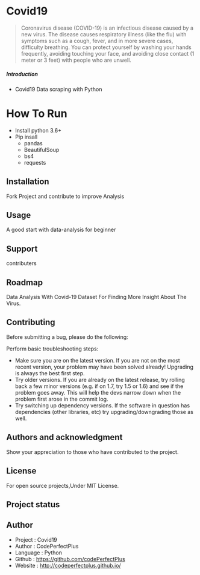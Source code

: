 # Covid19
 > Coronavirus disease (COVID-19) is an infectious disease caused by a new virus.
The disease causes respiratory illness (like the flu) with symptoms such as a cough, fever, and in more severe cases, difficulty breathing. You can protect yourself by washing your hands frequently, avoiding touching your face, and avoiding close contact (1 meter or 3 feet) with people who are unwell.

##### Introduction
- Covid19 Data scraping with Python

# How To Run 
- Install python 3.6+
- Pip insall
    - pandas
    - BeautifulSoup
    - bs4
    - requests

## Installation
Fork Project and contribute to improve Analysis

## Usage
A good start with data-analysis for beginner

## Support
contributers 


## Roadmap
Data Analysis With Covid-19 Dataset For Finding More Insight About The Virus.

## Contributing
Before submitting a bug, please do the following:

Perform basic troubleshooting steps:

- Make sure you are on the latest version. If you are not on the most recent version, your problem may have been solved already! Upgrading is always the best first step.
- Try older versions. If you are already on the latest release, try rolling back a few minor versions (e.g. if on 1.7, try 1.5 or 1.6) and see if the problem goes away. This will help the devs narrow down when the problem first arose in the commit log.
- Try switching up dependency versions. If the software in question has dependencies (other libraries, etc) try upgrading/downgrading those as well.

## Authors and acknowledgment
Show your appreciation to those who have contributed to the project.


## License
For open source projects,Under MIT License.

## Project status

## Author
- Project : Covid19
- Author  : CodePerfectPlus
- Language : Python
- Github : https://github.com/codePerfectPlus
- Website : http://codeperfectplus.github.io/

